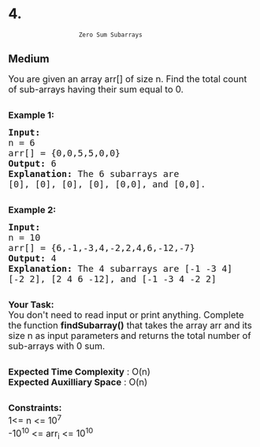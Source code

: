 # 4. 
                        Zero Sum Subarrays
##  Medium 
<div class="problem-statement">
                <p></p><p><span style="font-size:18px">You are given an array arr[] of size n. Find&nbsp;the total count of sub-arrays having their sum equal to 0.</span></p>

<p><br>
<span style="font-size:18px"><strong>Example 1:</strong></span></p>

<pre><span style="font-size:18px"><strong>Input:
</strong>n = 6
arr[] = {0,0,5,5,0,0}
<strong>Output: </strong>6<strong>
Explanation: </strong>The 6 subarrays are 
[0], [0], [0], [0], [0,0], and [0,0].</span></pre>

<p><br>
<span style="font-size:18px"><strong>Example 2:</strong></span></p>

<pre><span style="font-size:18px"><strong>Input:
</strong>n = 10
arr[] = {6,-1,-3,4,-2,2,4,6,-12,-7}
<strong>Output: </strong>4<strong>
Explanation: </strong>The 4 subarrays are [-1&nbsp;-3&nbsp;4]
[-2&nbsp;2], [2&nbsp;4&nbsp;6&nbsp;-12], and [-1&nbsp;-3&nbsp;4&nbsp;-2&nbsp;2]</span>
</pre>

<p><br>
<span style="font-size:18px"><strong>Your Task:</strong><br>
You don't need to read input or print anything.&nbsp;Complete the<strong> </strong>function <strong>findSubarray()</strong>&nbsp;that takes the&nbsp;array arr&nbsp;and its size n&nbsp;as input parameters<strong>&nbsp;</strong>and returns the total number of sub-arrays with 0 sum.&nbsp;</span><br>
&nbsp;</p>

<p><span style="font-size:18px"><strong>Expected Time Complexity</strong> : O(n)<br>
<strong>Expected Auxilliary Space</strong> : O(n)</span><br>
&nbsp;</p>

<p><span style="font-size:18px"><strong>Constraints: &nbsp; &nbsp;</strong><br>
1&lt;= n &lt;= 10<sup>7</sup><br>
-10<sup>10</sup> &lt;= arr<sub>i</sub> &lt;= 10<sup>10</sup></span></p>

<p>&nbsp;</p>
 <p></p>
            </div>